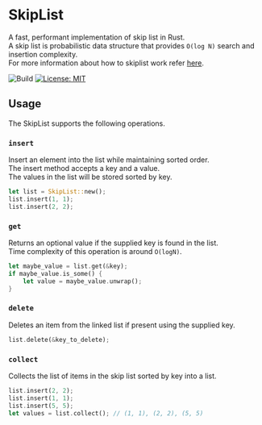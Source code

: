 SkipList
========

A fast, performant implementation of skip list in Rust.  
A skip list is probabilistic data structure that provides `O(log N)` search and insertion complexity.  
For more information about how to skiplist work refer [here](https://en.wikipedia.org/wiki/Skip_list).

![Build](https://github.com/sushrut141/skiplist/workflows/Rust/badge.svg)
[![License: MIT](https://img.shields.io/badge/License-MIT-brightgreen.svg)](https://opensource.org/licenses/MIT)

## Usage

The SkipList supports the following operations.

### `insert`

Insert an element into the list while maintaining sorted order.  
The insert method accepts a key and a value.   
The values in the list will be stored sorted by key.

```rust
let list = SkipList::new();
list.insert(1, 1);
list.insert(2, 2);
```

### `get`

Returns an optional value if the supplied key is found in the list.  
Time complexity of this operation is around `O(logN)`.

```rust
let maybe_value = list.get(&key);
if maybe_value.is_some() {
    let value = maybe_value.unwrap();
} 
```

### `delete`

Deletes an item from the linked list if present using the supplied key.

```rust
list.delete(&key_to_delete);
```

### `collect`

Collects the list of items in the skip list sorted by key into a list.

```rust
list.insert(2, 2);
list.insert(1, 1);
list.insert(5, 5);
let values = list.collect(); // (1, 1), (2, 2), (5, 5)
```